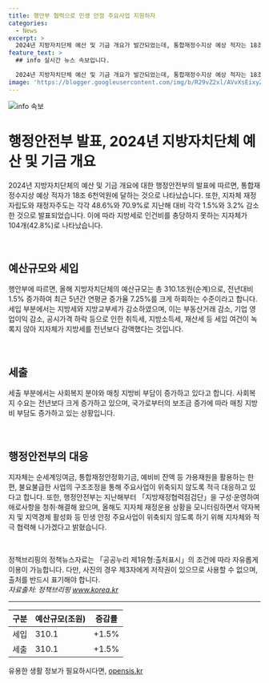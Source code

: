 ```yaml
---
title: 행안부 협력으로 민생 안정 주요사업 지원하자
categories:
  - News
excerpt: >
  2024년 지방자치단체 예산 및 기금 개요가 발간되었는데, 통합재정수지상 예상 적자는 18조 6천억원에 달한다. 지자체 재정자립도·재정자주도가 전년보다 감소하여 104개 지자체가 인건비를 충당하지 못한 것으로 나타났다. 행정안전부는 지난해부터 「지방재정협력점검단」을 구성·운영하고 있으며, 약자복지·지역경제 활성화 등 민생 안정 주요사업이 위축되지 않도록 지자체와 협력할 계획이다.
feature_text: >
  ## info 실시간 뉴스 속보입니다.

  2024년 지방자치단체 예산 및 기금 개요가 발간되었는데, 통합재정수지상 예상 적자는 18조 6천억원에 달한다. 지자체 재정자립도·재정자주도가 전년보다 감소하여 104개 지자체가 인건비를 충당하지 못한 것으로 나타났다. 행정안전부는 지난해부터 「지방재정협력점검단」을 구성·운영하고 있으며, 약자복지·지역경제 활성화 등 민생 안정 주요사업이 위축되지 않도록 지자체와 협력할 계획이다.
image: 'https://blogger.googleusercontent.com/img/b/R29vZ2xl/AVvXsEixyZcFfHzMRdzZMjFBmAUKJYCLCGyLL1o632UiGVXcaFdKo_bkvkuCioo0uUKlGfBVcT3P84aROyZIXSBEx3Aw5nCQ3pTgDom1WDC4m8eifvWiAmWEEVb4x6G_l8C0QH225ldMjyaFvpxGEBGNO37VmDTDMHGhJPq73UglMfDca1-0aw/s1600/blogspot.png'
---
```


<p><img src="https://blogger.googleusercontent.com/img/b/R29vZ2xl/AVvXsEixyZcFfHzMRdzZMjFBmAUKJYCLCGyLL1o632UiGVXcaFdKo_bkvkuCioo0uUKlGfBVcT3P84aROyZIXSBEx3Aw5nCQ3pTgDom1WDC4m8eifvWiAmWEEVb4x6G_l8C0QH225ldMjyaFvpxGEBGNO37VmDTDMHGhJPq73UglMfDca1-0aw/s1600/blogspot.png" alt="info 속보" /></p>

<h1>행정안전부 발표, 2024년 지방자치단체 예산 및 기금 개요</h1>

<p>2024년 지방자치단체의 예산 및 기금 개요에 대한 행정안전부의 발표에 따르면, 통합재정수지상 예상 적자가 18조 6천억원에 달하는 것으로 나타났습니다. 또한, 지자체 재정자립도와 재정자주도는 각각 48.6%와 70.9%로 지난해 대비 각각 1.5%와 3.2% 감소한 것으로 발표되었습니다. 이에 따라 지방세로 인건비를 충당하지 못하는 지자체가 104개(42.8%)로 나타났습니다.</p>

<p data-ke-size="size16">&nbsp;</p>

<h2 data-ke-size="size26">예산규모와 세입</h2>

<p>행안부에 따르면, 올해 지방자치단체의 예산규모는 총 310.1조원(순계)으로, 전년대비 1.5% 증가하여 최근 5년간 연평균 증가율 7.25%를 크게 하회하는 수준이라고 합니다. 세입 부분에서는 지방세와 지방교부세가 감소하였으며, 이는 부동산거래 감소, 기업 영업이익 감소, 공시가격 하락 등으로 인한 취득세, 지방소득세, 재산세 등 세입 여건이 녹록지 않아 지자체가 지방세를 전년보다 감액했다는 것입니다.</p>

<p data-ke-size="size16">&nbsp;</p>

<h2 data-ke-size="size26">세출</h2>

<p>세출 부분에서는 사회복지 분야와 매칭 지방비 부담이 증가하고 있다고 합니다. 사회복지 수요는 전년보다 크게 증가하고 있으며, 국가로부터의 보조금 증가에 따라 매칭 지방비 부담도 증가하고 있는 상황입니다.</p>

<p data-ke-size="size16">&nbsp;</p>

<h2 data-ke-size="size26">행정안전부의 대응</h2>

<p>지자체는 순세계잉여금, 통합재정안정화기금, 예비비 잔액 등 가용재원을 활용하는 한편, 불요불급한 사업의 구조조정을 통해 주요사업이 위축되지 않도록 적극 대응하고 있다고 합니다. 또한, 행정안전부는 지난해부터 「지방재정협력점검단」을 구성·운영하여 애로사항을 청취·해결해 왔으며, 올해도 지자체 재정운용 상황을 모니터링하면서 약자복지 및 지역경제 활성화 등 민생 안정 주요사업이 위축되지 않도록 하기 위해 지자체와 적극 협력해 나가겠다고 밝혔습니다.</p>

<p data-ke-size="size16">&nbsp;</p>

<p>정책브리핑의 정책뉴스자료는 「공공누리 제1유형:출처표시」의 조건에 따라 자유롭게 이용이 가능합니다. 다만, 사진의 경우 제3자에게 저작권이 있으므로 사용할 수 없으며, 출처를 반드시 표기해야 합니다. <br>
<em>자료출처: 정책브리핑 <a href="www.korea.kr">www.korea.kr</a></em></p>

<hr>

<table>
  <thead>
    <tr>
      <th>구분</th>
      <th>예산규모(조원)</th>
      <th>증감률</th>
    </tr>
  </thead>
  <tbody>
    <tr>
      <td>세입</td>
      <td>310.1</td>
      <td>+1.5%</td>
    </tr>
    <tr>
      <td>세출</td>
      <td>310.1</td>
      <td>+1.5%</td>
    </tr>
  </tbody>
</table>
유용한 생활 정보가 필요하시다면, <a href="https://opensis.kr" rel="dofollow">opensis.kr</a>


